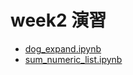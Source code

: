 # week2 演習
- [dog_expand.ipynb](https://colab.research.google.com/drive/1BYNoM1He_phNsamLhSSpgkuZiW3jBfV4?usp=sharing)
- [sum_numeric_list.ipynb](https://colab.research.google.com/drive/1yFTXSqlYxKxYvlcTuM_pcnDwoTplnByh?usp=sharing)
